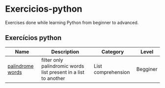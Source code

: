 # Exercicios-python
Exercises done while learning Python from beginner to advanced.
 ## Exercícios python

| Name               |Description |Category   | Level |
| -----------------  |-----------------------------------|----------- |-------|
| [palindrome words](https://github.com/matiassingers/awesome-readme)|filter only palindromic words  list present in a list to another|List comprehension| Begginer|


